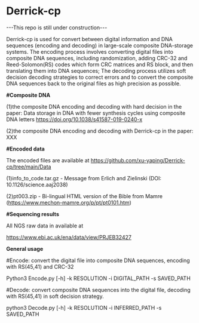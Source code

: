 # Derrick-cp
---This repo is still under construction---

Derrick-cp is used for convert between digital information and DNA sequences (encoding and decoding) in large-scale composite DNA-storage systems. The encoding process involves converting digital files into composite DNA sequences, including randomization, adding CRC-32 and Reed-Solomon(RS) codes which form CRC matrices and RS block, and then translating them into DNA sequences; The decoding process utilizes soft decision decoding strategies to correct errors and to convert the composite DNA sequences back to the original files as high precision as possible.

**#Composite DNA**

(1)the composite DNA encoding and decoding with hard decision in the paper: 
Data storage in DNA with fewer synthesis cycles using composite DNA letters
https://doi.org/10.1038/s41587-019-0240-x

(2)the composite DNA encoding and decoding with Derrick-cp in the paper:  XXX

**#Encoded data**

The encoded files are available at https://github.com/xu-yaping/Derrick-cp/tree/main/Data

(1)info_to_code.tar.gz - Message from Erlich and Zielinski (DOI: 10.1126/science.aaj2038)

(2)pt003.zip - Bi-lingual HTML version of the Bible from Mamre (https://www.mechon-mamre.org/p/pt/pt0101.htm)

**#Sequencing results**

All NGS raw data in available at

https://www.ebi.ac.uk/ena/data/view/PRJEB32427

**General usage**

#Encode: convert the digital file into composite DNA sequences, encoding with RS(45,41) and CRC-32

Python3 Encode.py [-h] -k RESOLUTION -i DIGITAL_PATH -s SAVED_PATH


#Decode: convert composite DNA sequences into the digital file, decoding with RS(45,41) in soft decision strategy.

python3 Decode.py [-h] -k RESOLUTION -i INFERRED_PATH -s SAVED_PATH
